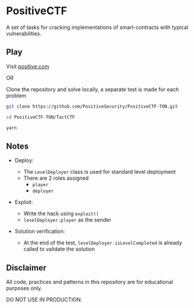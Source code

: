 # PositiveCTF

A set of tasks for cracking implementations of smart-contracts with typical vulnerabilities.

## Play

Visit [positive.com](https://positive.com/ctf)

OR

Clone the repository and solve locally, a separate test is made for each problem

```sh
git clone https://github.com/PositiveSecurity/PositiveCTF-TON.git

cd PositiveCTF-TON/TactCTF

yarn
```

## Notes

- Deploy:

  - The `LevelDeployer` class is used for standard level deployment
  - There are 2 roles assigned
    - `player`
    - `deployer`

- Exploit:

  - Write the hack using `exploit()` 
  - `levelDeployer.player` as the sender

- Solution verification:

  - At the end of the test, `levelDeployer.isLevelCompleted` is already called to validate the solution

## Disclaimer

All code, practices and patterns in this repository are for educational purposes only.

DO NOT USE IN PRODUCTION.
